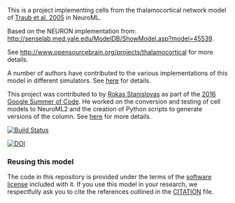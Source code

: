 This is a project implementing cells from the thalamocortical network model of [Traub et al. 2005](https://www.ncbi.nlm.nih.gov/pubmed?holding=modeldb&term=15525801) in NeuroML. 

Based on the NEURON implementation from: http://senselab.med.yale.edu/ModelDB/ShowModel.asp?model=45539.

See http://www.opensourcebrain.org/projects/thalamocortical for more details.

A number of authors have contributed to the various implementations of this model in different simulators. See [here](AUTHORS.md) for details.

This project was contributed to by [Rokas Stanislovas](https://github.com/RokasSt) as part of the 
[2016 Google Summer of Code](https://summerofcode.withgoogle.com/projects/#53374629015715840). He worked on the conversion 
and testing of cell models to NeuroML2 and the creation of Python scripts to generate versions of the column. 
See [here](https://github.com/OpenSourceBrain/Thalamocortical/tree/master/NeuroML2) for more details.

[![Build Status](https://travis-ci.org/OpenSourceBrain/Thalamocortical.svg?branch=master)](https://travis-ci.org/OpenSourceBrain/Thalamocortical)

[![DOI](https://www.zenodo.org/badge/4960904.svg)](https://www.zenodo.org/badge/latestdoi/4960904)

### Reusing this model

The code in this repository is provided under the terms of the [software license](LICENSE) included with it. If you use this model in your research, we respectfully ask you to cite the references outlined in the [CITATION](CITATION.md) file.

